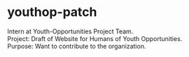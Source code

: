 # youthop-patch
Intern at Youth-Opportunities Project Team.\
Project: Draft of Website for Humans of Youth Opportunities.\
Purpose: Want to contribute to the organization. 
